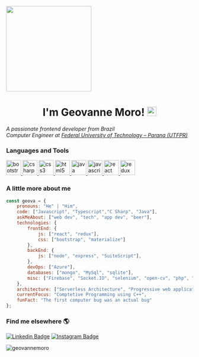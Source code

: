 <!--👋-->
<img style="marginLeft: auto; marginRight: auto; display:block; width: 230px" src="https://media.giphy.com/media/Nx0rz3jtxtEre/giphy.gif">

<h1 align="center">I'm Geovanne Moro! <img src="https://media.giphy.com/media/hvRJCLFzcasrR4ia7z/giphy.gif" width="25px"> </h1>
<p>
    <em>A passionate frontend developer from Brazil</em><br>
    <em>Computer Engineer at <a href="http://portal.utfpr.edu.br/">Federal University of Technology – Parana (UTFPR)</a></em>
</p>

### Languages and Tools
<p align="left"> <a href="https://getbootstrap.com" target="_blank"> <img src="https://devicons.github.io/devicon/devicon.git/icons/bootstrap/bootstrap-plain.svg" alt="bootstrap" width="40" height="40"/> </a> <a href="https://www.w3schools.com/cs/" target="_blank"> <img src="https://devicons.github.io/devicon/devicon.git/icons/csharp/csharp-original.svg" alt="csharp" width="40" height="40"/> </a> <a href="https://www.w3schools.com/css/" target="_blank"> <img src="https://devicons.github.io/devicon/devicon.git/icons/css3/css3-original-wordmark.svg" alt="css3" width="40" height="40"/> </a> <a href="https://www.w3.org/html/" target="_blank"> <img src="https://devicons.github.io/devicon/devicon.git/icons/html5/html5-original-wordmark.svg" alt="html5" width="40" height="40"/> </a> <a href="https://www.java.com" target="_blank"> <img src="https://devicons.github.io/devicon/devicon.git/icons/java/java-original-wordmark.svg" alt="java" width="40" height="40"/> </a> <a href="https://developer.mozilla.org/en-US/docs/Web/JavaScript" target="_blank"> <img src="https://devicons.github.io/devicon/devicon.git/icons/javascript/javascript-original.svg" alt="javascript" width="40" height="40"/> </a> <a href="https://reactjs.org/" target="_blank"> <img src="https://devicons.github.io/devicon/devicon.git/icons/react/react-original-wordmark.svg" alt="react" width="40" height="40"/> </a> <a href="https://redux.js.org" target="_blank"> <img src="https://devicons.github.io/devicon/devicon.git/icons/redux/redux-original.svg" alt="redux" width="40" height="40"/> </a> </p>

### A little more about me

```javascript
const geova = {
    pronouns: "He" | "Him",
    code: ["Javascript", "Typescript","C Sharp", "Java"],
    askMeAbout: ["web dev", "tech", "app dev", "beer"],
    technologies: {
        frontEnd: {
            js: ["react", "redux"],
            css: ["bootstrap", "materialize"]
        },
        backEnd: {
            js: ["node", "express", "SuiteScript"],
        },
        devOps: ["Azure"],
        databases: ["mongo", "MySql", "sqlite"],
        misc: ["Firebase", "Socket.IO", "selenium", "open-cv", "php", "SuiteApp"]
    },
    architecture: ["Serverless Architecture", "Progressive web applications", "Single page applications"],
    currentFocus: "Comptetive Programming using C++",
    funFact: "The first computer bug was an actual bug"
};
```
### Find me elsewhere 🌎

[![Linkedin Badge](https://img.shields.io/badge/-geovannemoro-blue?style=flat-square&logo=linkedin&logoColor=white&link=https://www.linkedin.com/in/geovannemoro/)](https://www.linkedin.com/in/geovannemoro/)
[![Instagram Badge](https://img.shields.io/badge/-geovannemoro-E4405F?style=flat-square&logo=instagram&logoColor=white&link=https://www.instagram.com/geovannemoro)](https://www.instagram.com/geovannemoro)

<p><img align="center" src="https://github-readme-stats.vercel.app/api/top-langs?username=geovannemoro&show_icons=true&locale=en&layout=compact" alt="geovannemoro" /></p>

<!--
**GeovanneMoro/geovannemoro** is a ✨ _special_ ✨ repository because its `README.md` (this file) appears on your GitHub profile.

Here are some ideas to get you started:

- 🔭 I’m currently working on ...
- 🌱 I’m currently learning ...
- 👯 I’m looking to collaborate on ...
- 🤔 I’m looking for help with ...
- 💬 Ask me about ...
- 📫 How to reach me: ...
- 😄 Pronouns: ...
- ⚡ Fun fact: ...
-->
